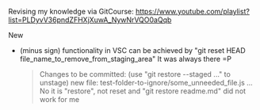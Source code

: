 Revising my knowledge via GitCourse: https://www.youtube.com/playlist?list=PLDyvV36pndZFHXjXuwA_NywNrVQO0aQqb

New

- (minus sign) functionality in VSC can be achieved by "git reset HEAD file_name_to_remove_from_staging_area"
  It was always there =P
  > Changes to be committed:
  > (use "git restore --staged <file>..." to unstage)
            new file:   test-folder-to-ignore/some_unneeded_file.js
  ... No it is "restore", not reset and "git restore readme.md" did not work for me
